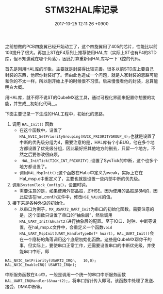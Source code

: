 ﻿---
layout: post
title: STM32HAL库记录
date: 2017-10-25 12:11:26 +0900
categories: 技术 硬件
---
之前想做的PCB四旋翼已经开始动工了，这个四旋翼用了405的芯片，性能比以前103提升了很大。再加上ST在F4系列上推荐使用HAL库（实际上ST也有F4的STD库，但不知道藏在哪个角落），因此打算重新用HAL库写一下飞控的代码。

首先是刚用HAL库的印象，主要就是封装得比较完善。很多以前STD库上要自己封装的东西，他帮你封装好了。但由此也造成一个问题，就是人家封装的思路可能和你的不太一样，所以刚开始上手的时候很不习惯。后来慢慢看他的封装，总算能明白大概。

用HAL库，就不得不说ST的QubeMX这工具，通过可视化界面来配置你想要的功能，并生成__初始化代码__。

下面主要记录一下生成的HAL工程中，初始化的思路。
1. 调用 `HAL_Init()` 函数
     - 在这个函数中，设置了`HAL_NVIC_SetPriorityGrouping(NVIC_PRIORITYGROUP_4);`也就是设置了中断的优先级分组为4，需要注意的是，HAL库有个小BUG，他在多个地方都设置了优先级分组，因此最好把其他地方的删去，只留一个地方，不然之后要修改很麻烦。
     - ` HAL_InitTick(TICK_INT_PRIORITY);`设置了SysTick的中断，这个也多个地方都设置了。
     - 调用`HAL_MspInit();`这个函数在Hal.c中定义为weak，实际上它在Hal_msp.c中重定义了，主要也就是设置一些内部中断的优先级。
1. 调用`SystemClock_Config()`，设置时钟。
    - 需要注意的是，如果使用外部晶振，即HSE。因为使用的晶振是8M的，因此应该在hal_conf.h文件中，修改`HSE_VALUE`的值。
1. 接下来是各种外设的初始化。
    - 以串口为例子，`MX_USART2_UART_Init`为串口的初始化函数。需要注意的是，这个函数只设置了串口的“抽象层”，然后调用`HAL_UART_Init(&huart2)`进行抽象层的配置。至于IO口、时钟、中断等设置，在hal_msp.c文件中，会重定义一个函数`void HAL_UART_MspInit(UART_HandleTypeDef* huart)`。`HAL_UART_Init()`会在一个隐秘的角落调用这个底层初始化函数。这些是QubeMX帮你干的事，但实际上，要使串口正常工作，还需要设置串口的中断优先级，并使能串口中断。即
```
HAL_NVIC_SetPriority(USART2_IRQn,	10,0);
HAL_NVIC_EnableIRQ( USART2_IRQn);
```
中断服务函数在it.c中，一般是调用一个统一的串口中断服务函数`HAL_UART_IRQHandler(&huart2);`，将串口指针传入即可。该函数中处理了发送、接受、DMA中断等。







